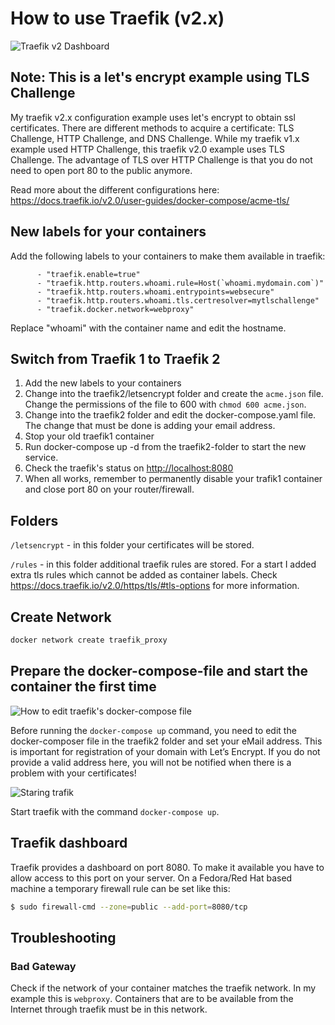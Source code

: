 # How to use Traefik (v2.x)

![Traefik v2 Dashboard](../images/traefik2-dashboard.png)

## Note: This is a let's encrypt example using TLS Challenge

My traefik v2.x configuration example uses let's encrypt to obtain ssl certificates. There are different methods to acquire a certificate: TLS Challenge, HTTP Challenge, and DNS Challenge. While my traefik v1.x example used HTTP Challenge, this traefik v2.0 example uses TLS Challenge. The advantage of TLS over HTTP Challenge is that you do not need to open port 80 to the public anymore.

Read more about the different configurations here: <https://docs.traefik.io/v2.0/user-guides/docker-compose/acme-tls/>

## New labels for your containers

Add the following labels to your containers to make them available in traefik:

```
      - "traefik.enable=true"
      - "traefik.http.routers.whoami.rule=Host(`whoami.mydomain.com`)"
      - "traefik.http.routers.whoami.entrypoints=websecure"
      - "traefik.http.routers.whoami.tls.certresolver=mytlschallenge"
      - "traefik.docker.network=webproxy"
```

Replace "whoami" with the container name and edit the hostname.

## Switch from Traefik 1 to Traefik 2

1. Add the new labels to your containers
2. Change into the traefik2/letsencrypt folder and create the ```acme.json``` file. Change the permissions of the file to 600 with ```chmod 600 acme.json```.
3. Change into the traefik2 folder and edit the docker-compose.yaml file. The change that must be done is adding your email address.
4. Stop your old traefik1 container
5. Run docker-compose up -d from the traefik2-folder to start the new service.
6. Check the traefik's status on <http://localhost:8080>
7. When all works, remember to permanently disable your trafik1 container and close port 80 on your router/firewall.

## Folders

```/letsencrypt``` - in this folder your certificates will be stored.

```/rules``` - in this folder additional traefik rules are stored. For a start I added extra tls rules which cannot be added as container labels. Check <https://docs.traefik.io/v2.0/https/tls/#tls-options> for more information.

## Create Network

```Bash
docker network create traefik_proxy
```

## Prepare the docker-compose-file and start the container the first time

![How to edit traefik's docker-compose file](https://techrevelations.de/wp-content/uploads/2020/01/Peek-2020-01-26-12-39_edit_traefik.gif)

Before running the ```docker-compose up``` command, you need to edit the docker-composer file in the traefik2 folder and set your eMail address. This is important for registration of your domain with Let’s Encrypt. If you do not provide a valid address here, you will not be notified when there is a problem with your certificates!

![Staring trafik](https://techrevelations.de/wp-content/uploads/2020/01/Peek-2020-01-26-12-45_start_traefik.gif)

Start traefik with the command ```docker-compose up```.

## Traefik dashboard

Traefik provides a dashboard on port 8080. To make it available you have to allow access to this port on your server. On a Fedora/Red Hat based machine a temporary firewall rule can be set like this:

```bash
$ sudo firewall-cmd --zone=public --add-port=8080/tcp
```

## Troubleshooting

### Bad Gateway

Check if the network of your container matches the traefik network. In my example this is ```webproxy```. Containers that are to be available from the Internet through traefik must be in this network.
